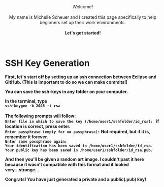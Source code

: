 <center><size=9>Welcome!</size><br><br>
  My name is Michelle Scheuer and I created this page specifically to help beginners set up their work environments.<br><br>
  <b>Let's get started!<b></center><br><br>
                                                                                                                          
 
 
 
 
 
 

# SSH Key Generation
First, let's start off by setting up an ssh connection between Eclipse and GitHub.
(This is important to do so we can make commits!)

You can save the ssh-keys in any folder on your computer.

In the terminal, type<br>
`ssh-keygen -b 2048 -t rsa` <br><br>
The following prompts will follow: <br>
`Enter file in which to save the key (/home/user1/sshfolder/id_rsa): `  if location is correct, press enter.<br>
`Enter passphrase (empty for no passphrase):` Not required, but if it is, remember it forever.<br>
`Enter same passphrase again: `<br>
`Your identification has been saved in /home/user1/sshfolder/id_rsa.`<br>
`Your public key has been saved in /home/user1/sshfolder/id_rsa.pub.` <br>

And then you'll be given a random art image. I couldn't past it here because it wasn't compatible with this format and it looked very...strange...


Congrats! You have just generated a private and a public(.pub) key!
